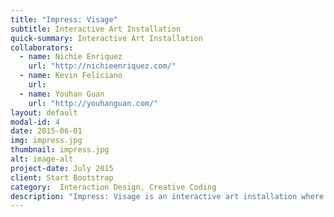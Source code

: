 ```yaml
---
title: "Impress: Visage"
subtitle: Interactive Art Installation
quick-summary: Interactive Art Installation
collaborators:
  - name: Nichie Enriquez
    url: "http://nichieenriquez.com/"
  - name: Kevin Feliciano
    url:
  - name: Youhan Guan
    url: "http://youhanguan.com/"
layout: default
modal-id: 4
date: 2015-06-01
img: impress.jpg
thumbnail: impress.jpg
alt: image-alt
project-date: July 2015
client: Start Bootstrap
category:  Interaction Design, Creative Coding
description: "Impress: Visage is an interactive art installation where participants are encouraged to leave their mark on the project by taking selfies and then remix their facial features with those of previous participants. The project aims to make people think about community, identity, diversity and inclusiveness. By means of a facial detection algorithm, the self-portraits are automatically segmented into elements that make up the human face: eyes, nose, mouth etc. The 'remix' part of the experience takes place as the facial fragments are projected onto a wall and the participant moves and recombines them via body and hand gestures via a Microsoft Kinect. The newly constructed portraits are saved and projected on an adjacent wall in the space. Every visitor’s features are saved to an image bank of eyes, noses and mouths that incoming participants can play with and contribute to in turn."
---
```


